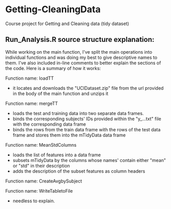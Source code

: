 # Getting-CleaningData
Course project for Getting and Cleaning data (tidy dataset)

Run_Analysis.R source structure explanation:
-------------------------------------------

While working on the main function, I've split the main operations into individual functions and was doing my best to give descriptive names to them.
I've also included in-line comments to better explain the sections of the code.
Here is a summary of how it works:

Function name: loadTT
- it locates and downloads the "UCIDataset.zip" file from the url provided in the body of the main function and unzips it

Function name: mergeTT
- loads the test and training data into two separate data frames.
- binds the corresponding subjects' IDs provided within the "y_...txt" file with the corresponding data frame
- binds the rows from the train data frame with the rows of the test data frame and stores them into the mTidyData data frame

Function name: MeanStdColumns
- loads the list of features into a data frame
- subsets mTidyData by the columns whose names' contain either "mean" or "std" in their description
- adds the description of the subset features as column headers

Function name: CreateAvgbySubject


Function name: WriteTabletoFile
- needless to explain.